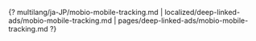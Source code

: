 {? multilang/ja-JP/mobio-mobile-tracking.md | localized/deep-linked-ads/mobio-mobile-tracking.md | pages/deep-linked-ads/mobio-mobile-tracking.md ?}
